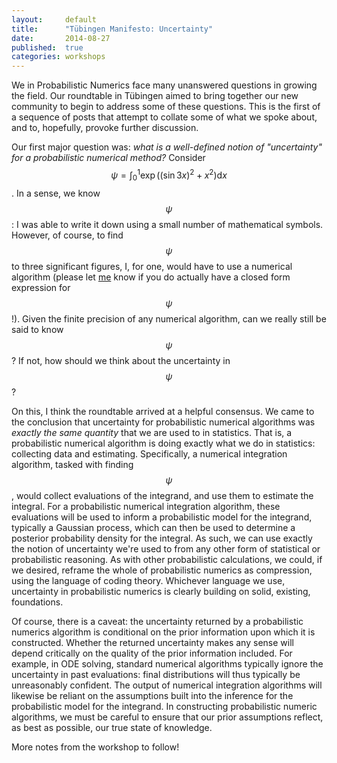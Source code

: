 ```yaml
---
layout:     default
title:      "Tübingen Manifesto: Uncertainty"
date:       2014-08-27
published:  true
categories: workshops
---
```

We in Probabilistic Numerics face many unanswered questions in growing the field.
Our roundtable in Tübingen aimed to bring together our new community to begin to address some of these questions. 
This is the first of a sequence of posts that attempt to collate some of what we spoke about, and to, hopefully, provoke further discussion.

Our first major question was: *what is a well-defined notion of "uncertainty" for a probabilistic numerical method?* 
Consider $$\psi = \int_{0}^{1} \exp\bigl((\sin 3 x)^2 + x^2\bigr)\mathrm{d}x$$. 
In a sense, we know $$\psi$$: I was able to write it down using a small number of mathematical symbols.
However, of course, to find $$\psi$$ to three significant figures, I, for one, would have to use a numerical algorithm (please let [me](mailto:mosb@robots.ox.ac.uk) know if you do actually have a closed form expression for $$\psi$$!). 
Given the finite precision of any numerical algorithm, can we really still be said to know $$\psi$$?
If not, how should we think about the uncertainty in $$\psi$$?

On this, I think the roundtable arrived at a helpful consensus.
We came to the conclusion that uncertainty for probabilistic numerical algorithms was *exactly the same quantity* that we are used to in statistics.
That is, a probabilistic numerical algorithm is doing exactly what we do in statistics: collecting data and estimating.
Specifically, a numerical integration algorithm, tasked with finding $$\psi$$, would collect evaluations of the integrand, and use them to estimate the integral.
For a probabilistic numerical integration algorithm, these evaluations will be used to inform a probabilistic model for the integrand, typically a Gaussian process, which can then be used to determine a posterior probability density for the integral.
As such, we can use exactly the notion of uncertainty we're used to from any other form of statistical or probabilistic reasoning.
As with other probabilistic calculations, we could, if we desired, reframe the whole of probabilistic numerics as compression, using the language of coding theory. 
Whichever language we use, uncertainty in probabilistic numerics is clearly building on solid, existing, foundations.

Of course, there is a caveat: the uncertainty returned by a probabilistic numerics algorithm is conditional on the prior information upon which it is constructed. 
Whether the returned uncertainty makes any sense will depend critically on the quality of the prior information included.
For example, in ODE solving, standard numerical algorithms typically ignore the uncertainty in past evaluations: final distributions will thus typically be unreasonably confident.
The output of numerical integration algorithms will likewise be 
reliant on the assumptions built into the inference for the probabilistic model for the integrand.
In constructing probabilistic numeric algorithms, we must be careful to ensure that our prior assumptions reflect, as best as possible, our true state of knowledge.

More notes from the workshop to follow!
